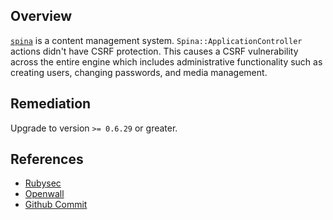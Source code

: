 ## Overview
[`spina`](https://rubygems.org/gems/spina) is a content management system.
`Spina::ApplicationController` actions didn't have CSRF protection. This causes a CSRF vulnerability across the entire engine which includes administrative functionality such as creating users, changing passwords, and media management.

## Remediation
Upgrade to version `>= 0.6.29` or greater.

## References
- [Rubysec](http://rubysec.com/advisories/CVE-2015-4619)
- [Openwall](http://www.openwall.com/lists/oss-security/2015/06/16/11)
- [Github Commit](https://github.com/denkGroot/Spina/commit/bfe44f289e336f80b6593032679300c493735e75)
